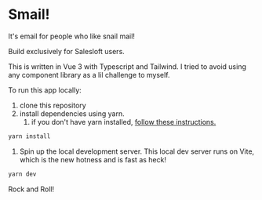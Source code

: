 # Smail!

It's email for people who like snail mail!

Build exclusively for Salesloft users.

This is written in Vue 3 with Typescript and Tailwind. I tried to avoid using any component library as a lil challenge to myself.

To run this app locally:

1. clone this repository
2. install dependencies using yarn.
   1. if you don't have yarn installed, [follow these instructions.](https://classic.yarnpkg.com/lang/en/docs/install/)

```bash
yarn install
```

1. Spin up the local development server. This local dev server runs on Vite, which is the new hotness and is fast as heck!

```bash
yarn dev
```

Rock and Roll!
